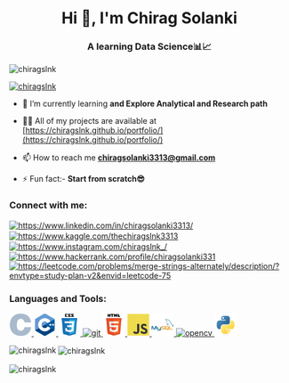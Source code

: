 <h1 align="center">Hi 👋, I'm Chirag Solanki</h1>
<h3 align="center">A learning Data Science📊📈</h3>

<p align="left"> <img src="https://komarev.com/ghpvc/?username=chiragslnk&label=Profile%20views&color=0e75b6&style=flat" alt="chiragslnk" /> </p>

<p align="left"> <a href="https://github.com/ryo-ma/github-profile-trophy"><img src="https://github-profile-trophy.vercel.app/?username=chiragslnk" alt="chiragslnk" /></a> </p>

- 🌱 I’m currently learning **and Explore Analytical and Research path**

- 👨‍💻 All of my projects are available at [https://chiragslnk.github.io/portfolio/](https://chiragslnk.github.io/portfolio/)

- 📫 How to reach me **chiragsolanki3313@gmail.com**

- ⚡ Fun fact:- **Start from scratch😎**
<h3 align="left">Connect with me:</h3>
<p align="left">
<a href="https://linkedin.com/in/https://www.linkedin.com/in/chiragsolanki3313/" target="blank"><img align="center" src="https://raw.githubusercontent.com/rahuldkjain/github-profile-readme-generator/master/src/images/icons/Social/linked-in-alt.svg" alt="https://www.linkedin.com/in/chiragsolanki3313/" height="30" width="40" /></a>
<a href="https://kaggle.com/https://www.kaggle.com/thechiragslnk3313" target="blank"><img align="center" src="https://raw.githubusercontent.com/rahuldkjain/github-profile-readme-generator/master/src/images/icons/Social/kaggle.svg" alt="https://www.kaggle.com/thechiragslnk3313" height="30" width="40" /></a>
<a href="https://instagram.com/https://www.instagram.com/chiragslnk_/" target="blank"><img align="center" src="https://raw.githubusercontent.com/rahuldkjain/github-profile-readme-generator/master/src/images/icons/Social/instagram.svg" alt="https://www.instagram.com/chiragslnk_/" height="30" width="40" /></a>
<a href="https://www.hackerrank.com/https://www.hackerrank.com/profile/chiragsolanki331" target="blank"><img align="center" src="https://raw.githubusercontent.com/rahuldkjain/github-profile-readme-generator/master/src/images/icons/Social/hackerrank.svg" alt="https://www.hackerrank.com/profile/chiragsolanki331" height="30" width="40" /></a>
<a href="https://www.leetcode.com/https://leetcode.com/problems/merge-strings-alternately/description/?envtype=study-plan-v2&envid=leetcode-75" target="blank"><img align="center" src="https://raw.githubusercontent.com/rahuldkjain/github-profile-readme-generator/master/src/images/icons/Social/leet-code.svg" alt="https://leetcode.com/problems/merge-strings-alternately/description/?envtype=study-plan-v2&envid=leetcode-75" height="30" width="40" /></a>
</p>

<h3 align="left">Languages and Tools:</h3>
<p align="left"> <a href="https://www.cprogramming.com/" target="_blank" rel="noreferrer"> <img src="https://raw.githubusercontent.com/devicons/devicon/master/icons/c/c-original.svg" alt="c" width="40" height="40"/> </a> <a href="https://www.w3schools.com/cpp/" target="_blank" rel="noreferrer"> <img src="https://raw.githubusercontent.com/devicons/devicon/master/icons/cplusplus/cplusplus-original.svg" alt="cplusplus" width="40" height="40"/> </a> <a href="https://www.w3schools.com/css/" target="_blank" rel="noreferrer"> <img src="https://raw.githubusercontent.com/devicons/devicon/master/icons/css3/css3-original-wordmark.svg" alt="css3" width="40" height="40"/> </a> <a href="https://git-scm.com/" target="_blank" rel="noreferrer"> <img src="https://www.vectorlogo.zone/logos/git-scm/git-scm-icon.svg" alt="git" width="40" height="40"/> </a> <a href="https://www.w3.org/html/" target="_blank" rel="noreferrer"> <img src="https://raw.githubusercontent.com/devicons/devicon/master/icons/html5/html5-original-wordmark.svg" alt="html5" width="40" height="40"/> </a> <a href="https://developer.mozilla.org/en-US/docs/Web/JavaScript" target="_blank" rel="noreferrer"> <img src="https://raw.githubusercontent.com/devicons/devicon/master/icons/javascript/javascript-original.svg" alt="javascript" width="40" height="40"/> </a> <a href="https://www.mysql.com/" target="_blank" rel="noreferrer"> <img src="https://raw.githubusercontent.com/devicons/devicon/master/icons/mysql/mysql-original-wordmark.svg" alt="mysql" width="40" height="40"/> </a> <a href="https://opencv.org/" target="_blank" rel="noreferrer"> <img src="https://www.vectorlogo.zone/logos/opencv/opencv-icon.svg" alt="opencv" width="40" height="40"/> </a> <a href="https://www.python.org" target="_blank" rel="noreferrer"> <img src="https://raw.githubusercontent.com/devicons/devicon/master/icons/python/python-original.svg" alt="python" width="40" height="40"/> </a> </p>

<p><img align="left" src="https://github-readme-stats.vercel.app/api/top-langs?username=chiragslnk&show_icons=true&locale=en&layout=compact" alt="chiragslnk" /></p>

<p>&nbsp;<img align="center" src="https://github-readme-stats.vercel.app/api?username=chiragslnk&show_icons=true&locale=en" alt="chiragslnk" /></p>

<p><img align="center" src="https://github-readme-streak-stats.herokuapp.com/?user=chiragslnk&" alt="chiragslnk" /></p>
